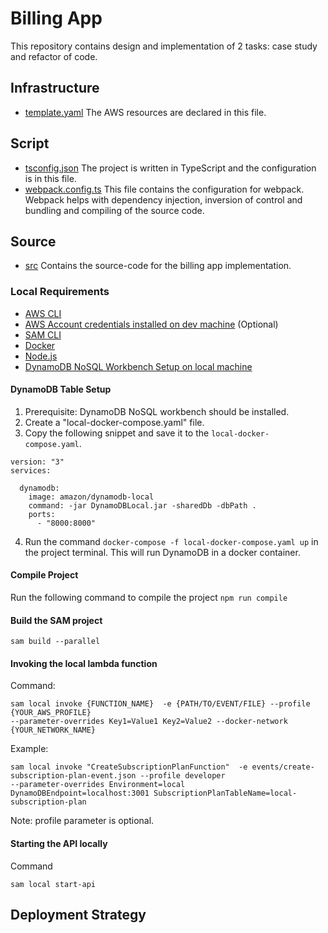 # Billing App

This repository contains design and implementation of 2 tasks: case study and refactor of code.

## Infrastructure

- [template.yaml](./template.yaml) The AWS resources are declared in this file.

## Script

- [tsconfig.json](./tsconfig.json) The project is written in TypeScript and the configuration is in this file.
- [webpack.config.ts](./webpack.config.ts) This file contains the configuration for webpack. Webpack helps with dependency injection, inversion of control and bundling and compiling of the source code.

## Source

- [src](./src) Contains the source-code for the billing app implementation.

### Local Requirements

- [AWS CLI](https://docs.aws.amazon.com/cli/latest/userguide/getting-started-install.html)
- [AWS Account credentials installed on dev machine](#aws-profile-setup) (Optional)
- [SAM CLI](https://docs.aws.amazon.com/serverless-application-model/latest/developerguide/install-sam-cli.html)
- [Docker](https://www.docker.com/)
- [Node.js](https://nodejs.org/en)
- [DynamoDB NoSQL Workbench Setup on local machine](https://docs.aws.amazon.com/amazondynamodb/latest/developerguide/workbench.settingup.install.html)

#### DynamoDB Table Setup

1. Prerequisite: DynamoDB NoSQL workbench should be installed.
2. Create a "local-docker-compose.yaml" file.
3. Copy the following snippet and save it to the `local-docker-compose.yaml`.

```
version: "3"
services:

  dynamodb:
    image: amazon/dynamodb-local
    command: -jar DynamoDBLocal.jar -sharedDb -dbPath .
    ports:
      - "8000:8000"

```

4. Run the command `docker-compose -f local-docker-compose.yaml up` in the project terminal. This will run DynamoDB in a docker container.

#### Compile Project

Run the following command to compile the project
`npm run compile`

#### Build the SAM project

```
sam build --parallel
```

#### Invoking the local lambda function

Command:

```
sam local invoke {FUNCTION_NAME}  -e {PATH/TO/EVENT/FILE} --profile {YOUR_AWS_PROFILE}
--parameter-overrides Key1=Value1 Key2=Value2 --docker-network {YOUR_NETWORK_NAME}
```

Example:

```
sam local invoke "CreateSubscriptionPlanFunction"  -e events/create-subscription-plan-event.json --profile developer
--parameter-overrides Environment=local DynamoDBEndpoint=localhost:3001 SubscriptionPlanTableName=local-subscription-plan
```

Note: profile parameter is optional.

#### Starting the API locally

Command

```
sam local start-api
```

## Deployment Strategy

